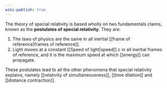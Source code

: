```yaml
---
wiki-publish: true
---
```

The theory of special relativity is based wholly on two fundamentals claims, known as the **postulates of special relativity**. They are:
1. The laws of physics are the same in all inertial [[frame of reference|frames of reference]].
2. Light moves at a constant [[Speed of light|speed]] $c$ in all inertial frames of reference, and it is the maximum speed at which [[energy]] can propagate. 

These postulates lead to all the other phenomena that special relativity explains, namely [[relativity of simultaneousness]], [[time dilation]] and [[distance contraction]].